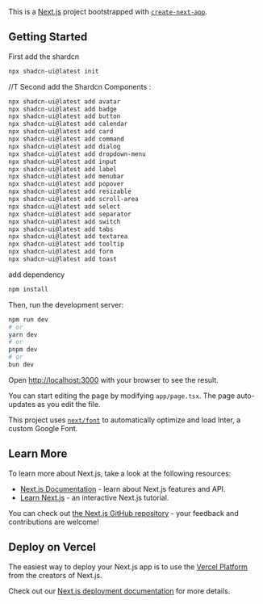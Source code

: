 This is a [Next.js](https://nextjs.org/) project bootstrapped with [`create-next-app`](https://github.com/vercel/next.js/tree/canary/packages/create-next-app).

## Getting Started
First add the shardcn 
```bash
npx shadcn-ui@latest init
```
//T
Second add the Shardcn Components :
```bash
npx shadcn-ui@latest add avatar
npx shadcn-ui@latest add badge
npx shadcn-ui@latest add button
npx shadcn-ui@latest add calendar
npx shadcn-ui@latest add card
npx shadcn-ui@latest add command
npx shadcn-ui@latest add dialog
npx shadcn-ui@latest add dropdown-menu
npx shadcn-ui@latest add input
npx shadcn-ui@latest add label
npx shadcn-ui@latest add menubar
npx shadcn-ui@latest add popover
npx shadcn-ui@latest add resizable
npx shadcn-ui@latest add scroll-area
npx shadcn-ui@latest add select
npx shadcn-ui@latest add separator
npx shadcn-ui@latest add switch
npx shadcn-ui@latest add tabs
npx shadcn-ui@latest add textarea
npx shadcn-ui@latest add tooltip
npx shadcn-ui@latest add form
npx shadcn-ui@latest add toast

```
add dependency 
```bash
npm install
```
Then, run the development server:

```bash
npm run dev
# or
yarn dev
# or
pnpm dev
# or
bun dev
```

Open [http://localhost:3000](http://localhost:3000) with your browser to see the result.

You can start editing the page by modifying `app/page.tsx`. The page auto-updates as you edit the file.

This project uses [`next/font`](https://nextjs.org/docs/basic-features/font-optimization) to automatically optimize and load Inter, a custom Google Font.

## Learn More

To learn more about Next.js, take a look at the following resources:

- [Next.js Documentation](https://nextjs.org/docs) - learn about Next.js features and API.
- [Learn Next.js](https://nextjs.org/learn) - an interactive Next.js tutorial.

You can check out [the Next.js GitHub repository](https://github.com/vercel/next.js/) - your feedback and contributions are welcome!

## Deploy on Vercel

The easiest way to deploy your Next.js app is to use the [Vercel Platform](https://vercel.com/new?utm_medium=default-template&filter=next.js&utm_source=create-next-app&utm_campaign=create-next-app-readme) from the creators of Next.js.

Check out our [Next.js deployment documentation](https://nextjs.org/docs/deployment) for more details.
